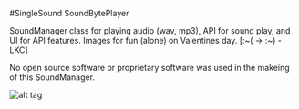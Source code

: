 #SingleSound SoundBytePlayer

SoundManager class for playing audio (wav, mp3), API for sound play, and UI for API features. Images for fun (alone) on Valentines day. [:~( -> :~) -LKC]

No open source software or proprietary software was used in the makeing of this SoundManager.

![alt tag](https://raw.githubusercontent.com/mcolonj/SingleSound/master/Docs/IMG_3422.PNG)
